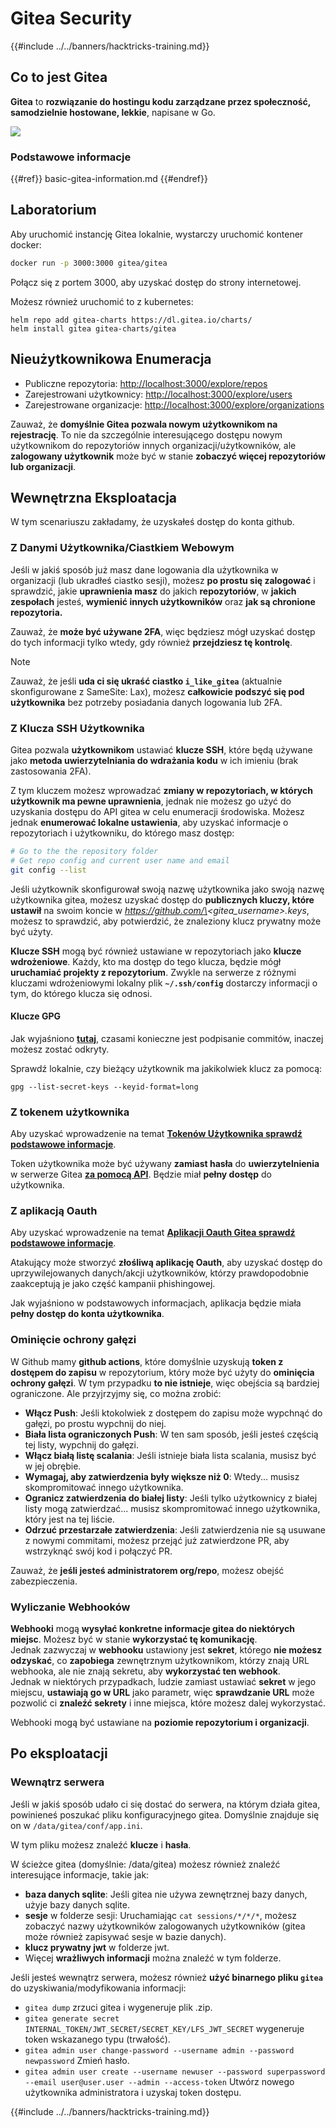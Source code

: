 # Gitea Security

{{#include ../../banners/hacktricks-training.md}}

## Co to jest Gitea

**Gitea** to **rozwiązanie do hostingu kodu zarządzane przez społeczność, samodzielnie hostowane, lekkie**, napisane w Go.

![](<../../images/image (160).png>)

### Podstawowe informacje

{{#ref}}
basic-gitea-information.md
{{#endref}}

## Laboratorium

Aby uruchomić instancję Gitea lokalnie, wystarczy uruchomić kontener docker:
```bash
docker run -p 3000:3000 gitea/gitea
```
Połącz się z portem 3000, aby uzyskać dostęp do strony internetowej.

Możesz również uruchomić to z kubernetes:
```
helm repo add gitea-charts https://dl.gitea.io/charts/
helm install gitea gitea-charts/gitea
```
## Nieużytkownikowa Enumeracja

- Publiczne repozytoria: [http://localhost:3000/explore/repos](http://localhost:3000/explore/repos)
- Zarejestrowani użytkownicy: [http://localhost:3000/explore/users](http://localhost:3000/explore/users)
- Zarejestrowane organizacje: [http://localhost:3000/explore/organizations](http://localhost:3000/explore/organizations)

Zauważ, że **domyślnie Gitea pozwala nowym użytkownikom na rejestrację**. To nie da szczególnie interesującego dostępu nowym użytkownikom do repozytoriów innych organizacji/użytkowników, ale **zalogowany użytkownik** może być w stanie **zobaczyć więcej repozytoriów lub organizacji**.

## Wewnętrzna Eksploatacja

W tym scenariuszu zakładamy, że uzyskałeś dostęp do konta github.

### Z Danymi Użytkownika/Ciastkiem Webowym

Jeśli w jakiś sposób już masz dane logowania dla użytkownika w organizacji (lub ukradłeś ciastko sesji), możesz **po prostu się zalogować** i sprawdzić, jakie **uprawnienia masz** do jakich **repozytoriów**, w **jakich zespołach** jesteś, **wymienić innych użytkowników** oraz **jak są chronione repozytoria.**

Zauważ, że **może być używane 2FA**, więc będziesz mógł uzyskać dostęp do tych informacji tylko wtedy, gdy również **przejdziesz tę kontrolę**.

> [!NOTE]
> Zauważ, że jeśli **uda ci się ukraść ciastko `i_like_gitea`** (aktualnie skonfigurowane z SameSite: Lax), możesz **całkowicie podszyć się pod użytkownika** bez potrzeby posiadania danych logowania lub 2FA.

### Z Klucza SSH Użytkownika

Gitea pozwala **użytkownikom** ustawiać **klucze SSH**, które będą używane jako **metoda uwierzytelniania do wdrażania kodu** w ich imieniu (brak zastosowania 2FA).

Z tym kluczem możesz wprowadzać **zmiany w repozytoriach, w których użytkownik ma pewne uprawnienia**, jednak nie możesz go użyć do uzyskania dostępu do API gitea w celu enumeracji środowiska. Możesz jednak **enumerować lokalne ustawienia**, aby uzyskać informacje o repozytoriach i użytkowniku, do którego masz dostęp:
```bash
# Go to the the repository folder
# Get repo config and current user name and email
git config --list
```
Jeśli użytkownik skonfigurował swoją nazwę użytkownika jako swoją nazwę użytkownika gitea, możesz uzyskać dostęp do **publicznych kluczy, które ustawił** na swoim koncie w _https://github.com/\<gitea_username>.keys_, możesz to sprawdzić, aby potwierdzić, że znaleziony klucz prywatny może być użyty.

**Klucze SSH** mogą być również ustawiane w repozytoriach jako **klucze wdrożeniowe**. Każdy, kto ma dostęp do tego klucza, będzie mógł **uruchamiać projekty z repozytorium**. Zwykle na serwerze z różnymi kluczami wdrożeniowymi lokalny plik **`~/.ssh/config`** dostarczy informacji o tym, do którego klucza się odnosi.

#### Klucze GPG

Jak wyjaśniono [**tutaj**](https://github.com/carlospolop/hacktricks-cloud/blob/master/pentesting-ci-cd/gitea-security/broken-reference/README.md), czasami konieczne jest podpisanie commitów, inaczej możesz zostać odkryty.

Sprawdź lokalnie, czy bieżący użytkownik ma jakikolwiek klucz za pomocą:
```shell
gpg --list-secret-keys --keyid-format=long
```
### Z tokenem użytkownika

Aby uzyskać wprowadzenie na temat [**Tokenów Użytkownika sprawdź podstawowe informacje**](basic-gitea-information.md#personal-access-tokens).

Token użytkownika może być używany **zamiast hasła** do **uwierzytelnienia** w serwerze Gitea [**za pomocą API**](https://try.gitea.io/api/swagger#/). Będzie miał **pełny dostęp** do użytkownika.

### Z aplikacją Oauth

Aby uzyskać wprowadzenie na temat [**Aplikacji Oauth Gitea sprawdź podstawowe informacje**](./#with-oauth-application).

Atakujący może stworzyć **złośliwą aplikację Oauth**, aby uzyskać dostęp do uprzywilejowanych danych/akcji użytkowników, którzy prawdopodobnie zaakceptują je jako część kampanii phishingowej.

Jak wyjaśniono w podstawowych informacjach, aplikacja będzie miała **pełny dostęp do konta użytkownika**.

### Ominięcie ochrony gałęzi

W Github mamy **github actions**, które domyślnie uzyskują **token z dostępem do zapisu** w repozytorium, który może być użyty do **ominięcia ochrony gałęzi**. W tym przypadku **to nie istnieje**, więc obejścia są bardziej ograniczone. Ale przyjrzyjmy się, co można zrobić:

- **Włącz Push**: Jeśli ktokolwiek z dostępem do zapisu może wypchnąć do gałęzi, po prostu wypchnij do niej.
- **Biała lista ograniczonych Push**: W ten sam sposób, jeśli jesteś częścią tej listy, wypchnij do gałęzi.
- **Włącz białą listę scalania**: Jeśli istnieje biała lista scalania, musisz być w jej obrębie.
- **Wymagaj, aby zatwierdzenia były większe niż 0**: Wtedy... musisz skompromitować innego użytkownika.
- **Ogranicz zatwierdzenia do białej listy**: Jeśli tylko użytkownicy z białej listy mogą zatwierdzać... musisz skompromitować innego użytkownika, który jest na tej liście.
- **Odrzuć przestarzałe zatwierdzenia**: Jeśli zatwierdzenia nie są usuwane z nowymi commitami, możesz przejąć już zatwierdzone PR, aby wstrzyknąć swój kod i połączyć PR.

Zauważ, że **jeśli jesteś administratorem org/repo**, możesz obejść zabezpieczenia.

### Wyliczanie Webhooków

**Webhooki** mogą **wysyłać konkretne informacje gitea do niektórych miejsc**. Możesz być w stanie **wykorzystać tę komunikację**.\
Jednak zazwyczaj w **webhooku** ustawiony jest **sekret**, którego **nie możesz odzyskać**, co **zapobiega** zewnętrznym użytkownikom, którzy znają URL webhooka, ale nie znają sekretu, aby **wykorzystać ten webhook**.\
Jednak w niektórych przypadkach, ludzie zamiast ustawiać **sekret** w jego miejscu, **ustawiają go w URL** jako parametr, więc **sprawdzanie URL** może pozwolić ci **znaleźć sekrety** i inne miejsca, które możesz dalej wykorzystać.

Webhooki mogą być ustawiane na **poziomie repozytorium i organizacji**.

## Po eksploatacji

### Wewnątrz serwera

Jeśli w jakiś sposób udało ci się dostać do serwera, na którym działa gitea, powinieneś poszukać pliku konfiguracyjnego gitea. Domyślnie znajduje się on w `/data/gitea/conf/app.ini`.

W tym pliku możesz znaleźć **klucze** i **hasła**.

W ścieżce gitea (domyślnie: /data/gitea) możesz również znaleźć interesujące informacje, takie jak:

- **baza danych sqlite**: Jeśli gitea nie używa zewnętrznej bazy danych, użyje bazy danych sqlite.
- **sesje** w folderze sesji: Uruchamiając `cat sessions/*/*/*`, możesz zobaczyć nazwy użytkowników zalogowanych użytkowników (gitea może również zapisywać sesje w bazie danych).
- **klucz prywatny jwt** w folderze jwt.
- Więcej **wrażliwych informacji** można znaleźć w tym folderze.

Jeśli jesteś wewnątrz serwera, możesz również **użyć binarnego pliku `gitea`** do uzyskiwania/modyfikowania informacji:

- `gitea dump` zrzuci gitea i wygeneruje plik .zip.
- `gitea generate secret INTERNAL_TOKEN/JWT_SECRET/SECRET_KEY/LFS_JWT_SECRET` wygeneruje token wskazanego typu (trwałość).
- `gitea admin user change-password --username admin --password newpassword` Zmień hasło.
- `gitea admin user create --username newuser --password superpassword --email user@user.user --admin --access-token` Utwórz nowego użytkownika administratora i uzyskaj token dostępu.

{{#include ../../banners/hacktricks-training.md}}
